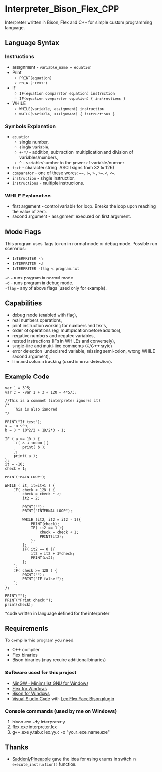# Interpreter_Bison_Flex_CPP
Interpreter written in Bison, Flex and C++ for simple custom programming language.

## Language Syntax
### Instructions
  - assignment - `variable_name = equation`
  - Print
  	- `PRINT(equation)`
	- `PRINT("text")`
  - IF
  	- `IF(equation comparator equation) instruction`
	- `IF(equation comparator equation) { instructions }`
  - WHILE
  	- `WHILE(variable, assignment) instruction`
  	- `WHILE(variable, assignment) { instructions }`

### Symbols Explanation
  - `equation`
    - single number,
    - single variable,
    - `+-*/` - addition, subtraction, multiplication and division of variables/numbers,
    - `^` - variable/number to the power of variable/number.
  - `text` - character string (ASCII signs from 32 to 126)
  - `comparator` - one of these words: `==`, `!=`, `>` , `>=`, `<`, `<=`.
  - `instruction` - single instruction.
  - `instructions` - multiple instructions.

### WHILE Explanation
  - first argument - control variable for loop. Breaks the loop upon reaching the value of zero.
  - second argument - assignment executed on first argument.

## Mode Flags
This program uses flags to run in normal mode or debug mode.
Possible run scenarios:<br/>
- `INTERPRETER -n`
- `INTERPRETER -d`
- `INTERPRETER -flag < program.txt`

`-n` - runs program in normal mode.<br/>
`-d` - runs program in debug mode.<br/>
`-flag` - any of above flags (used only for example).

## Capabilities
  - debug mode (enabled with flag),
  - real numbers operations,
  - print instruction working for numbers and texts,
  - order of operations (eg. multiplication before addition),
  - negative numbers and negated variables,
  - nested instructions (IFs in WHILEs and conversely),
  - single-line and multi-line comments (C/C++ style)
  - error detection (undeclared variable, missing semi-colon, wrong WHILE second argument),
  - line and column tracking (used in error detection).
  
## Example Code
```
var_1 = 3^5;
var_2 = -var_1 + 3 + 120 + 4*5/3;

//This is a commnet (interpreter ignores it)
/*
	This is also ignored
*/

PRINT("If test");
a = 10.5^3;
b = 3 * 10^2/2 + 18/2*3 - 1;

IF ( a >= 10 ) { 
	IF( a < 10000 ){
		print( b );
	};
	print( a );
};
it = -10;
check = 1;

PRINT("MAIN LOOP");

WHILE ( it, it=it+1 ) { 
	IF( check < 128 ) {
		check = check * 2;
		it2 = 2;
		
		PRINT("");
		PRINT("INTERNAL LOOP");
		
		WHILE (it2, it2 = it2 - 1){ 
			PRINT(check);
			IF( it2 == 1 ){
				check = check + 1;
				PRINT(it2);
			};
		};
		IF( it2 == 0 ){
			it2 = it2 + 3*check;
			PRINT(it2);
		};
	};
	IF( check >= 128 ) {
		PRINT("");
		PRINT("IF false!");
	};
};

PRINT("");
PRINT("Print check:");
print(check);
```
*code written in language defined for the interpreter

## Requirements
To compile this program you need:
  - C++ compiler
  - Flex binaries
  - Bison binaries (may require additional binaries)
  
### Software used for this project
  - [MinGW - Minimalist GNU for Windows](https://sourceforge.net/projects/mingw-w64/)
  - [Flex for Windows](http://gnuwin32.sourceforge.net/packages/flex.htm)
  - [Bison for Windows](http://gnuwin32.sourceforge.net/packages/bison.htm)
  - [Visual Studio Code](https://code.visualstudio.com/) with [Lex Flex Yacc Bison plugin](https://marketplace.visualstudio.com/items?itemName=faustinoaq.lex-flex-yacc-bison)
  
### Console commands (used by me on Windows)
  1. bison.exe -dy interpreter.y
  2. flex.exe interpreter.lex
  3. g++.exe y.tab.c lex.yy.c -o "your_exe_name.exe"


## Thanks
  - [SuddenlyPineapple](https://github.com/SuddenlyPineapple) gave the idea for using enums in switch in `execute_instruction()` function.
